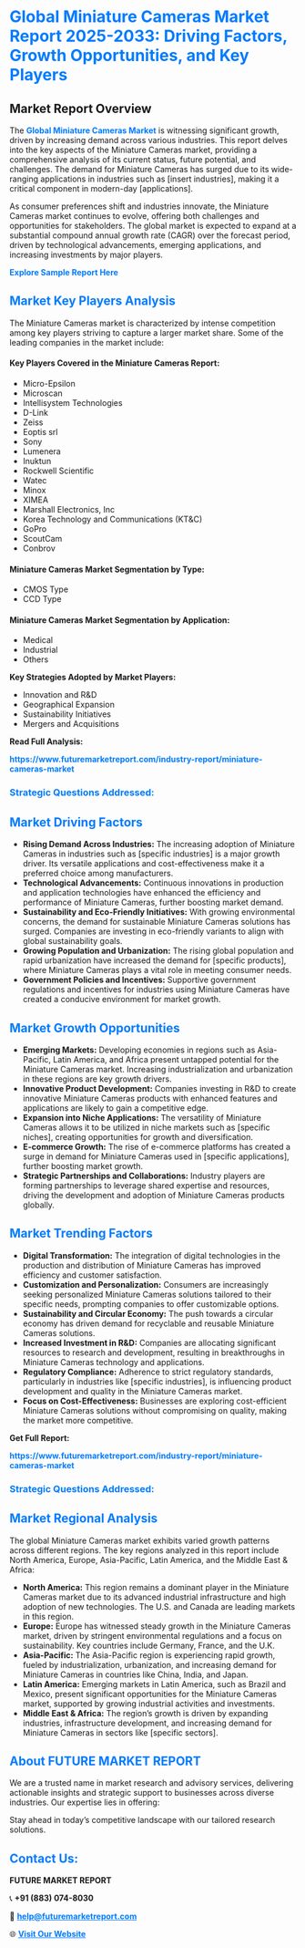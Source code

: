 <h1 style="color: #007BFF;">Global Miniature Cameras Market Report 2025-2033: Driving Factors, Growth Opportunities, and Key Players</h1>

<section id="overview">
<h2>Market Report Overview</h2>
<p>The <a href="https://www.futuremarketreport.com/industry-report/miniature-cameras-market" style="color: #007BFF; text-decoration: none;"><strong>Global Miniature Cameras Market</strong></a> is witnessing significant growth, driven by increasing demand across various industries. This report delves into the key aspects of the Miniature Cameras market, providing a comprehensive analysis of its current status, future potential, and challenges. The demand for Miniature Cameras has surged due to its wide-ranging applications in industries such as [insert industries], making it a critical component in modern-day [applications].</p>
<p>As consumer preferences shift and industries innovate, the Miniature Cameras market continues to evolve, offering both challenges and opportunities for stakeholders. The global market is expected to expand at a substantial compound annual growth rate (CAGR) over the forecast period, driven by technological advancements, emerging applications, and increasing investments by major players.</p>
</section>

<section id="overview">
<p><a href="https://www.futuremarketreport.com/request-sample/reportId=115366" style="color: #007BFF; text-decoration: none;"><strong>Explore Sample Report Here</strong></a></p>
</section>

<section id="key-players">
<h2 style="color: #007BFF;">Market Key Players Analysis</h2>
<p>The Miniature Cameras market is characterized by intense competition among key players striving to capture a larger market share. Some of the leading companies in the market include:</p>
<h4>Key Players Covered in the Miniature Cameras Report:</h4>
<ul><li>Micro-Epsilon</li><li>Microscan</li><li>Intellisystem Technologies</li><li>D-Link</li><li>Zeiss</li><li>Eoptis srl</li><li>Sony</li><li>Lumenera</li><li>Inuktun</li><li>Rockwell Scientific</li><li>Watec</li><li>Minox</li><li>XIMEA</li><li>Marshall Electronics, Inc</li><li>Korea Technology and Communications (KT&amp;C)</li><li>GoPro</li><li>ScoutCam</li><li>Conbrov</li></ul>
<h4>Miniature Cameras Market Segmentation by Type:</h4>
<ul><li>CMOS Type</li><li>CCD Type</li></ul>

<h4>Miniature Cameras Market Segmentation by Application:</h4>
<ul><li>Medical</li><li>Industrial</li><li>Others</li></ul>
<p><strong>Key Strategies Adopted by Market Players:</strong></p>
<ul>
<li>Innovation and R&D</li>
<li>Geographical Expansion</li>
<li>Sustainability Initiatives</li>
<li>Mergers and Acquisitions</li>
</ul>
</section>

<section>
<p><strong>Read Full Analysis: </strong></p><a href="https://www.futuremarketreport.com/industry-report/miniature-cameras-market" style="color: #007BFF; text-decoration: none;"><strong>https://www.futuremarketreport.com/industry-report/miniature-cameras-market</strong></a>
<h3 style="color: #007BFF;">Strategic Questions Addressed:</h3>
</section>

<section id="driving-factors">
<h2 style="color: #007BFF;">Market Driving Factors</h2>
<ul>
<li><strong>Rising Demand Across Industries:</strong> The increasing adoption of Miniature Cameras in industries such as [specific industries] is a major growth driver. Its versatile applications and cost-effectiveness make it a preferred choice among manufacturers.</li>
<li><strong>Technological Advancements:</strong> Continuous innovations in production and application technologies have enhanced the efficiency and performance of Miniature Cameras, further boosting market demand.</li>
<li><strong>Sustainability and Eco-Friendly Initiatives:</strong> With growing environmental concerns, the demand for sustainable Miniature Cameras solutions has surged. Companies are investing in eco-friendly variants to align with global sustainability goals.</li>
<li><strong>Growing Population and Urbanization:</strong> The rising global population and rapid urbanization have increased the demand for [specific products], where Miniature Cameras plays a vital role in meeting consumer needs.</li>
<li><strong>Government Policies and Incentives:</strong> Supportive government regulations and incentives for industries using Miniature Cameras have created a conducive environment for market growth.</li>
</ul>
</section>

<section id="growth-opportunities">
<h2 style="color: #007BFF;">Market Growth Opportunities</h2>
<ul>
<li><strong>Emerging Markets:</strong> Developing economies in regions such as Asia-Pacific, Latin America, and Africa present untapped potential for the Miniature Cameras market. Increasing industrialization and urbanization in these regions are key growth drivers.</li>
<li><strong>Innovative Product Development:</strong> Companies investing in R&D to create innovative Miniature Cameras products with enhanced features and applications are likely to gain a competitive edge.</li>
<li><strong>Expansion into Niche Applications:</strong> The versatility of Miniature Cameras allows it to be utilized in niche markets such as [specific niches], creating opportunities for growth and diversification.</li>
<li><strong>E-commerce Growth:</strong> The rise of e-commerce platforms has created a surge in demand for Miniature Cameras used in [specific applications], further boosting market growth.</li>
<li><strong>Strategic Partnerships and Collaborations:</strong> Industry players are forming partnerships to leverage shared expertise and resources, driving the development and adoption of Miniature Cameras products globally.</li>
</ul>
</section>

<section id="trending-factors">
<h2 style="color: #007BFF;">Market Trending Factors</h2>
<ul>
<li><strong>Digital Transformation:</strong> The integration of digital technologies in the production and distribution of Miniature Cameras has improved efficiency and customer satisfaction.</li>
<li><strong>Customization and Personalization:</strong> Consumers are increasingly seeking personalized Miniature Cameras solutions tailored to their specific needs, prompting companies to offer customizable options.</li>
<li><strong>Sustainability and Circular Economy:</strong> The push towards a circular economy has driven demand for recyclable and reusable Miniature Cameras solutions.</li>
<li><strong>Increased Investment in R&D:</strong> Companies are allocating significant resources to research and development, resulting in breakthroughs in Miniature Cameras technology and applications.</li>
<li><strong>Regulatory Compliance:</strong> Adherence to strict regulatory standards, particularly in industries like [specific industries], is influencing product development and quality in the Miniature Cameras market.</li>
<li><strong>Focus on Cost-Effectiveness:</strong> Businesses are exploring cost-efficient Miniature Cameras solutions without compromising on quality, making the market more competitive.</li>
</ul>
</section>

<section>
<p><strong>Get Full Report: </strong></p><a href="https://www.futuremarketreport.com/industry-report/miniature-cameras-market" style="color: #007BFF; text-decoration: none;"><strong>https://www.futuremarketreport.com/industry-report/miniature-cameras-market</strong></a>
<h3 style="color: #007BFF;">Strategic Questions Addressed:</h3>
</section>


<section id="regional-analysis">
<h2 style="color: #007BFF;">Market Regional Analysis</h2>
<p>The global Miniature Cameras market exhibits varied growth patterns across different regions. The key regions analyzed in this report include North America, Europe, Asia-Pacific, Latin America, and the Middle East & Africa:</p>
<ul>
<li><strong>North America:</strong> This region remains a dominant player in the Miniature Cameras market due to its advanced industrial infrastructure and high adoption of new technologies. The U.S. and Canada are leading markets in this region.</li>
<li><strong>Europe:</strong> Europe has witnessed steady growth in the Miniature Cameras market, driven by stringent environmental regulations and a focus on sustainability. Key countries include Germany, France, and the U.K.</li>
<li><strong>Asia-Pacific:</strong> The Asia-Pacific region is experiencing rapid growth, fueled by industrialization, urbanization, and increasing demand for Miniature Cameras in countries like China, India, and Japan.</li>
<li><strong>Latin America:</strong> Emerging markets in Latin America, such as Brazil and Mexico, present significant opportunities for the Miniature Cameras market, supported by growing industrial activities and investments.</li>
<li><strong>Middle East & Africa:</strong> The region’s growth is driven by expanding industries, infrastructure development, and increasing demand for Miniature Cameras in sectors like [specific sectors].</li>
</ul>
</section>

<footer>
<h2 style="color: #007BFF;">About FUTURE MARKET REPORT</h2>
<p>We are a trusted name in market research and advisory services, delivering actionable insights and strategic support to businesses across diverse industries. Our expertise lies in offering:</p>

<p>Stay ahead in today’s competitive landscape with our tailored research solutions.</p>

<h2 style="color: #007BFF;">Contact Us:</h2>
<p><strong>FUTURE MARKET REPORT</strong></p>
<p>📞 <strong>+91 (883) 074-8030</strong></p>
<p>📧 <strong><a href="mailto:help@futuremarketreport.com" style="color: #007BFF;">help@futuremarketreport.com</a></strong></p>
<p>🌐 <strong><a href="https://www.futuremarketreport.com/" style="color: #007BFF;">Visit Our Website</a></strong></p>
</footer>